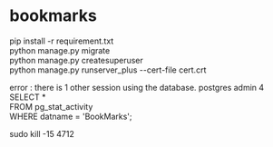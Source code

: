 # bookmarks

pip install -r requirement.txt</br>
python manage.py migrate</br>
python manage.py createsuperuser</br>
python manage.py runserver_plus --cert-file cert.crt</br>

error : there is 1 other session using the database. postgres admin 4 </br>
SELECT *</br>
FROM pg_stat_activity</br>
WHERE datname = 'BookMarks';</br>

sudo kill -15 4712 </br>
